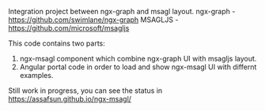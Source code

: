 Integration project between ngx-graph and msagl layout.
ngx-graph - https://github.com/swimlane/ngx-graph
MSAGLJS - https://github.com/microsoft/msagljs

This code contains two parts:
1. ngx-msagl component which combine ngx-graph UI with msagljs layout.
2. Angular portal code in order to load and show ngx-msagl UI with differnt examples.

Still work in progress, you can see the status in https://assafsun.github.io/ngx-msagl/
